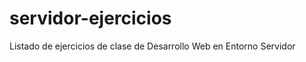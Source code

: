 servidor-ejercicios
==================
Listado de ejercicios de clase de Desarrollo Web en Entorno Servidor
